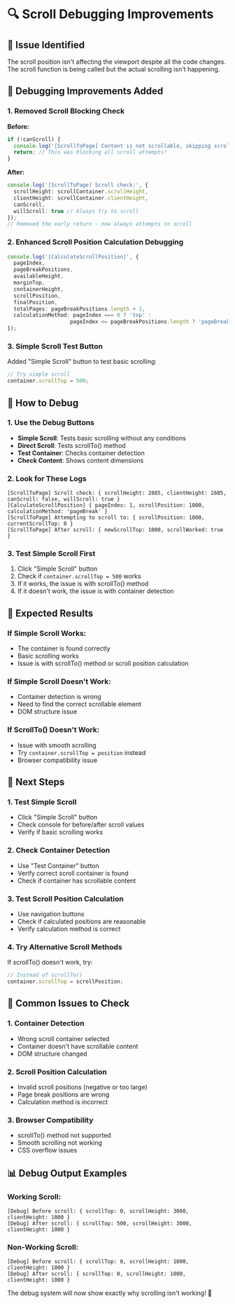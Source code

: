 # 🔍 **Scroll Debugging Improvements**

## 🎯 **Issue Identified**
The scroll position isn't affecting the viewport despite all the code changes. The scroll function is being called but the actual scrolling isn't happening.

## 🔧 **Debugging Improvements Added**

### **1. Removed Scroll Blocking Check**
**Before:**
```typescript
if (!canScroll) {
  console.log('[ScrollToPage] Content is not scrollable, skipping scroll');
  return; // This was blocking all scroll attempts!
}
```

**After:**
```typescript
console.log('[ScrollToPage] Scroll check:', {
  scrollHeight: scrollContainer.scrollHeight,
  clientHeight: scrollContainer.clientHeight,
  canScroll,
  willScroll: true // Always try to scroll
});
// Removed the early return - now always attempts to scroll
```

### **2. Enhanced Scroll Position Calculation Debugging**
```typescript
console.log('[CalculateScrollPosition]', {
  pageIndex,
  pageBreakPositions,
  availableHeight,
  marginTop,
  containerHeight,
  scrollPosition,
  finalPosition,
  totalPages: pageBreakPositions.length + 1,
  calculationMethod: pageIndex === 0 ? 'top' : 
                    pageIndex <= pageBreakPositions.length ? 'pageBreak' : 'fallback'
});
```

### **3. Simple Scroll Test Button**
Added "Simple Scroll" button to test basic scrolling:
```typescript
// Try simple scroll
container.scrollTop = 500;
```

## 🧪 **How to Debug**

### **1. Use the Debug Buttons**
- **Simple Scroll**: Tests basic scrolling without any conditions
- **Direct Scroll**: Tests scrollTo() method
- **Test Container**: Checks container detection
- **Check Content**: Shows content dimensions

### **2. Look for These Logs**
```
[ScrollToPage] Scroll check: { scrollHeight: 2885, clientHeight: 2885, canScroll: false, willScroll: true }
[CalculateScrollPosition] { pageIndex: 1, scrollPosition: 1000, calculationMethod: 'pageBreak' }
[ScrollToPage] Attempting to scroll to: { scrollPosition: 1000, currentScrollTop: 0 }
[ScrollToPage] After scroll: { newScrollTop: 1000, scrollWorked: true }
```

### **3. Test Simple Scroll First**
1. Click "Simple Scroll" button
2. Check if `container.scrollTop = 500` works
3. If it works, the issue is with scrollTo() method
4. If it doesn't work, the issue is with container detection

## 🎯 **Expected Results**

### **If Simple Scroll Works:**
- The container is found correctly
- Basic scrolling works
- Issue is with scrollTo() method or scroll position calculation

### **If Simple Scroll Doesn't Work:**
- Container detection is wrong
- Need to find the correct scrollable element
- DOM structure issue

### **If ScrollTo() Doesn't Work:**
- Issue with smooth scrolling
- Try `container.scrollTop = position` instead
- Browser compatibility issue

## 🚀 **Next Steps**

### **1. Test Simple Scroll**
- Click "Simple Scroll" button
- Check console for before/after scroll values
- Verify if basic scrolling works

### **2. Check Container Detection**
- Use "Test Container" button
- Verify correct scroll container is found
- Check if container has scrollable content

### **3. Test Scroll Position Calculation**
- Use navigation buttons
- Check if calculated positions are reasonable
- Verify calculation method is correct

### **4. Try Alternative Scroll Methods**
If scrollTo() doesn't work, try:
```typescript
// Instead of scrollTo()
container.scrollTop = scrollPosition;
```

## 🎯 **Common Issues to Check**

### **1. Container Detection**
- Wrong scroll container selected
- Container doesn't have scrollable content
- DOM structure changed

### **2. Scroll Position Calculation**
- Invalid scroll positions (negative or too large)
- Page break positions are wrong
- Calculation method is incorrect

### **3. Browser Compatibility**
- scrollTo() method not supported
- Smooth scrolling not working
- CSS overflow issues

## 📊 **Debug Output Examples**

### **Working Scroll:**
```
[Debug] Before scroll: { scrollTop: 0, scrollHeight: 3000, clientHeight: 1000 }
[Debug] After scroll: { scrollTop: 500, scrollHeight: 3000, clientHeight: 1000 }
```

### **Non-Working Scroll:**
```
[Debug] Before scroll: { scrollTop: 0, scrollHeight: 1000, clientHeight: 1000 }
[Debug] After scroll: { scrollTop: 0, scrollHeight: 1000, clientHeight: 1000 }
```

The debug system will now show exactly why scrolling isn't working! 🎯